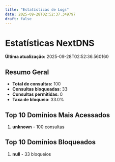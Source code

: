 ```yaml
---
title: "Estatísticas de Logs"
date: 2025-09-28T02:52:37.349797
draft: false
---
```

# Estatísticas NextDNS
**Última atualização:** 2025-09-28T02:52:36.560160
## Resumo Geral
- **Total de consultas:** 100
- **Consultas bloqueadas:** 33
- **Consultas permitidas:** 0
- **Taxa de bloqueio:** 33.0%
## Top 10 Domínios Mais Acessados
1. **unknown** - 100 consultas

## Top 10 Domínios Bloqueados

1. **null** - 33 bloqueios
